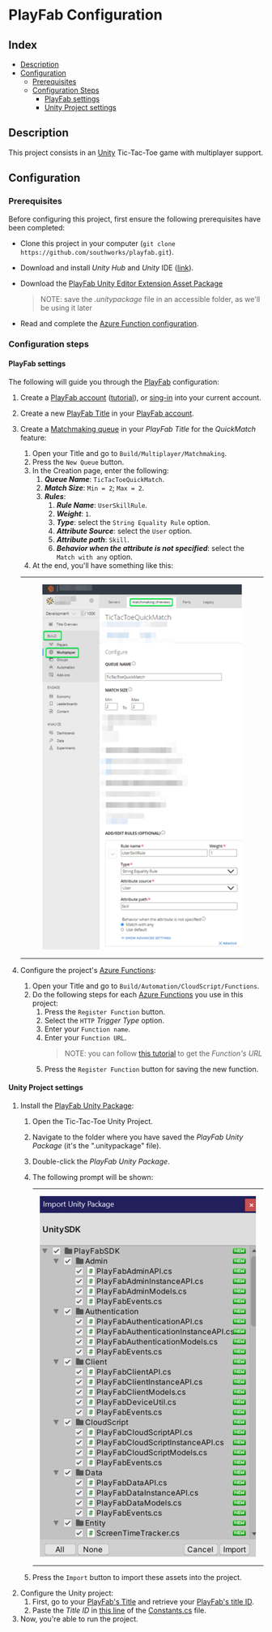 # PlayFab Configuration

## Index

- [Description][description-section]
- [Configuration][configuration-section]
  - [Prerequisites][prerequisites-section]
  - [Configuration Steps][configuration-steps-section]
    - [PlayFab settings][playfab-settings-section]
    - [Unity Project settings][unity-project-settings-section]

## Description

This project consists in an [Unity][unity-main-page] Tic-Tac-Toe game with multiplayer support.

## Configuration

### Prerequisites

Before configuring this project, first ensure the following prerequisites have been completed:

- Clone this project in your computer (`git clone https://github.com/southworks/playfab.git`).
- Download and install *Unity Hub* and *Unity* IDE ([link][unity-hub-download]).
- Download the [PlayFab Unity Editor Extension Asset Package][playfab-sdk-download]

    > NOTE: save the *.unitypackage* file in an accessible folder, as we'll be using it later
- Read and complete the [Azure Function configuration][azure-function-readme].

### Configuration steps

#### PlayFab settings

The following will guide you through the [PlayFab][playfab-main-page] configuration:

1. Create a [PlayFab account][playfab-account-create] ([tutorial][playfab-account-create-tutorial]), or [sing-in][playfab-account-login] into your current account.
1. Create a new [PlayFab Title][playfab-title-create-tutorial] in your [PlayFab account][playfab-account-login].
1. Create a [Matchmaking queue][playfab-matchmaking-terminology] in your *PlayFab Title* for the *QuickMatch* feature:
    1. Open your Title and go to `Build/Multiplayer/Matchmaking`.
    1. Press the `New Queue` button.
    1. In the Creation page, enter the following:
        1. ***Queue Name***: `TicTacToeQuickMatch`.
        1. ***Match Size***: `Min = 2`; `Max = 2`.
        1. ***Rules***:
            1. ***Rule Name***: `UserSkillRule`.
            1. ***Weight***: `1`.
            1. ***Type***: select the `String Equality Rule` option.
            1. ***Attribute Source***: select the `User` option.
            1. ***Attribute path***: `Skill`.
            1. ***Behavior when the attribute is not specified***: select the `Match with any` option.
    1. At the end, you'll have something like this:

    ---

    <p align="center">
      <img src="../document-assets/images/matchmaking-queue-01.png" />
    </p>

    ---

1. Configure the project's [Azure Functions][azure-function-readme-function-list]:
    1. Open your Title and go to `Build/Automation/CloudScript/Functions`.
    1. Do the following steps for each [Azure Functions][azure-function-readme-function-list] you use in this project:
        1. Press the `Register Function` button.
        1. Select the `HTTP` *Trigger Type* option.
        1. Enter your `Function name`.
        1. Enter your `Function URL`.
            > NOTE: you can follow [this tutorial][azure-function-readme-get-url] to get the *Function's URL*
        1. Press the `Register Function` button for saving the new function.

#### Unity Project settings

1. Install the [PlayFab Unity Package][playfab-sdk-download]:
    1. Open the Tic-Tac-Toe Unity Project.
    1. Navigate to the folder where you have saved the *PlayFab Unity Package* (it's the ".unitypackage" file).
    1. Double-click the *PlayFab Unity Package*.
    1. The following prompt will be shown:

        ---

        <p align="center">
          <img src="../document-assets/images/unity-package-import.png" />
        </p>

        ---

    1. Press the `Import` button to import these assets into the project.
1. Configure the Unity project:
    1. First, go to your [PlayFab's Title][playfab-account-login] and retrieve your [PlayFab's title ID][playfab-title-get-title-id].
    1. Paste the *Title ID* in [this line][unity-constants-file-title-id] of the [Constants.cs][unity-constants-file] file.
1. Now, you're able to run the project.

<!-- Index -->
[description-section]: #description
[configuration-section]: #configuration
[prerequisites-section]: #prerequisites
[configuration-steps-section]: #configuration-steps
[playfab-settings-section]: #playfab-settings
[unity-project-settings-section]: #unity-project-settings

<!-- External links -->
[playfab-main-page]: https://playfab.com/
[playfab-account-create]: https://developer.playfab.com/en-US/sign-up
[playfab-account-create-tutorial]: https://docs.microsoft.com/gaming/playfab/gamemanager/pfab-account
[playfab-account-login]: https://developer.playfab.com/en-US/login
[playfab-title-create-tutorial]: https://docs.microsoft.com/gaming/playfab/gamemanager/quickstart#create-your-first-game
[playfab-title-get-title-id]: https://docs.microsoft.com/gaming/playfab/personas/developer#retrieving-your-titleid
[playfab-title-get-developer-secret-key]: https://docs.microsoft.com/gaming/playfab/gamemanager/secret-key-management
[playfab-unity-editor-extension-download]: https://github.com/PlayFab/UnityEditorExtensions/raw/master/Packages/PlayFabEditorExtensions.unitypackage
[playfab-matchmaking-terminology]: https://docs.microsoft.com/gaming/playfab/features/multiplayer/matchmaking/#terminology
[playfab-sdk-download]: https://aka.ms/playfabunitysdkdownload
[unity-main-page]: https://unity.com/
[unity-hub-download]: https://store.unity.com/?_ga=2.78991188.1980374127.1594748239-1650672176.1594748239#plans-individual

<!-- Internal Links -->
[azure-function-project]: ../AzureFunctions/TicTacToeFunctions/Functions
[azure-function-readme]: ../AzureFunctions/README.md
[azure-function-readme-get-url]: ../AzureFunctions/README.md#retrieve-azure-functions-urls
[azure-function-readme-function-list]: ../AzureFunctions/README.md#azure-function-list

[matchmaking-queue-02]: ../document-assets/images/matchmaking-queue-02.png "Matchmaking queue - TicTacToeQuickMatch."

[unity-constants-file]: ./Assets/Scripts/Constants.cs
[unity-constants-file-title-id]: ./Assets/Scripts/Constants.cs#L9

